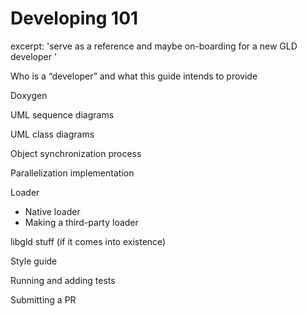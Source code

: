 # Developing 101
excerpt: 'serve as a reference and maybe on-boarding for a new GLD developer '

Who is a “developer” and what this guide intends to provide

Doxygen

UML sequence diagrams

UML class diagrams

Object synchronization process

Parallelization implementation

Loader

* Native loader
* Making a third-party loader

libgld stuff (if it comes into existence)

Style guide

Running and adding tests

Submitting a PR